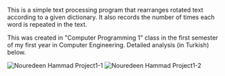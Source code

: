 This is a simple text processing program that rearranges rotated text according to a given dictionary. 
It also records the number of times each word is repeated in the text.

This was created in "Computer Programming 1" class in the first semester of my first year in Computer Engineering.
Detailed analysis (in Turkish) below.

![Nouredeen Hammad Project1-1](https://github.com/NouredeenM17/rotated-string-fixer/assets/107249282/17551843-2b56-4e04-a37f-8886dcbbd40f)
![Nouredeen Hammad Project1-2](https://github.com/NouredeenM17/rotated-string-fixer/assets/107249282/70722865-1792-4fb8-81de-c6d6a699a567)
